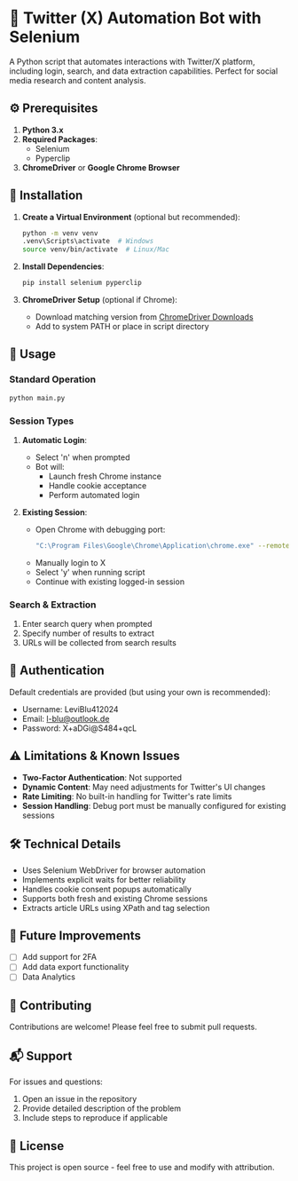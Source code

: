 # 🐍 Twitter (X) Automation Bot with Selenium

A Python script that automates interactions with Twitter/X platform, including login, search, and data extraction capabilities. Perfect for social media research and content analysis.


## ⚙️ Prerequisites

1. **Python 3.x**
2. **Required Packages**:
   - Selenium
   - Pyperclip
3. **ChromeDriver** or **Google Chrome Browser**

## 🔧 Installation

1. **Create a Virtual Environment** (optional but recommended):
   ```bash
   python -m venv venv
   .venv\Scripts\activate  # Windows
   source venv/bin/activate  # Linux/Mac
   ```

2. **Install Dependencies**:
   ```bash
   pip install selenium pyperclip
   ```

3. **ChromeDriver Setup** (optional if Chrome): 
   - Download matching version from [ChromeDriver Downloads](https://sites.google.com/a/chromium.org/chromedriver/downloads)
   - Add to system PATH or place in script directory

## 🚀 Usage

### Standard Operation
```bash
python main.py
```

### Session Types

1. **Automatic Login**:
   - Select 'n' when prompted
   - Bot will:
     - Launch fresh Chrome instance
     - Handle cookie acceptance
     - Perform automated login

2. **Existing Session**:
   - Open Chrome with debugging port:
     ```bash
     "C:\Program Files\Google\Chrome\Application\chrome.exe" --remote-debugging-port=9222
     ```
   - Manually login to X
   - Select 'y' when running script
   - Continue with existing logged-in session

### Search & Extraction
1. Enter search query when prompted
2. Specify number of results to extract
3. URLs will be collected from search results

## 🔐 Authentication

Default credentials are provided (but using your own is recommended):
- Username: LeviBlu412024
- Email: l-blu@outlook.de
- Password: X+aDGi@S484+qcL

## ⚠️ Limitations & Known Issues

- **Two-Factor Authentication**: Not supported
- **Dynamic Content**: May need adjustments for Twitter's UI changes
- **Rate Limiting**: No built-in handling for Twitter's rate limits
- **Session Handling**: Debug port must be manually configured for existing sessions

## 🛠️ Technical Details

- Uses Selenium WebDriver for browser automation
- Implements explicit waits for better reliability
- Handles cookie consent popups automatically
- Supports both fresh and existing Chrome sessions
- Extracts article URLs using XPath and tag selection

## 📝 Future Improvements

- [ ] Add support for 2FA
- [ ] Add data export functionality
- [ ] Data Analytics

## 🤝 Contributing

Contributions are welcome! Please feel free to submit pull requests.

## 📬 Support

For issues and questions:
1. Open an issue in the repository
2. Provide detailed description of the problem
3. Include steps to reproduce if applicable

## 📜 License

This project is open source - feel free to use and modify with attribution.